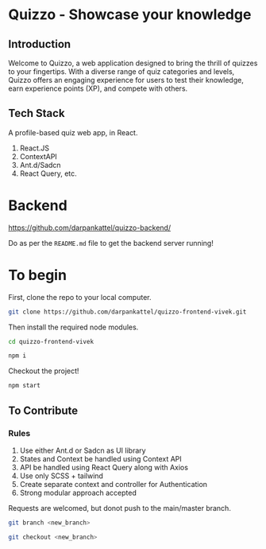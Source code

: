 # Quizzo - Showcase your knowledge
## Introduction
Welcome to Quizzo, a web application designed to bring the thrill of quizzes to your fingertips. With a diverse range of quiz categories and levels, Quizzo offers an engaging experience for users to test their knowledge, earn experience points (XP), and compete with others.

## Tech Stack
A profile-based quiz web app, in React.
1. React.JS
2. ContextAPI
3. Ant.d/Sadcn
4. React Query, etc.

# Backend
https://github.com/darpankattel/quizzo-backend/

Do as per the `README.md` file to get the backend server running!


# To begin
First, clone the repo to your local computer.
```bash
git clone https://github.com/darpankattel/quizzo-frontend-vivek.git
```

Then install the required node modules.

```bash
cd quizzo-frontend-vivek
```

```bash
npm i
```

Checkout the project!

```bash
npm start
```

## To Contribute

### Rules
1. Use either Ant.d or Sadcn as UI library
2. States and Context be handled using Context API
3. API be handled using React Query along with Axios
4. Use only SCSS + tailwind
5. Create separate context and controller for Authentication
6. Strong modular approach accepted


Requests are welcomed, but donot push to the main/master branch.

```bash
git branch <new_branch>
```

```bash
git checkout <new_branch>
```
